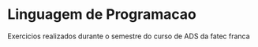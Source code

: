 # Linguagem de Programacao

Exercicios realizados durante o semestre do curso de ADS da fatec franca
